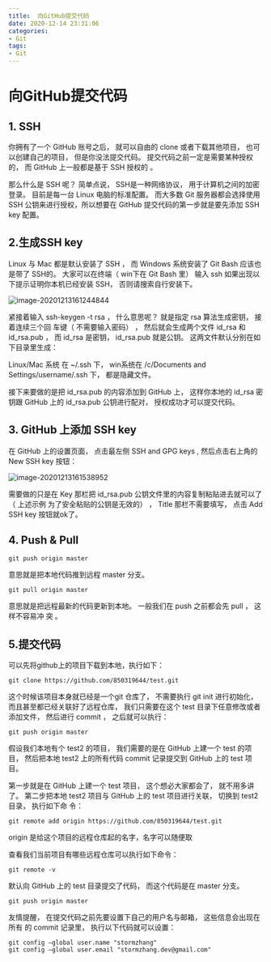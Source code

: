 ```yaml
---
title:  向GitHub提交代码
date: 2020-12-14 23:31:06
categories:
- Git
tags:
- Git
---
```




# 向GitHub提交代码

## 1. SSH

你拥有了一个 GitHub 账号之后， 就可以自由的 clone 或者下载其他项目， 也可以创建自己的项目， 但是你没法提交代码。  提交代码之前一定是需要某种授权的， 而 GitHub 上一般都是基于 SSH 授权的 。

那么什么是 SSH 呢？ 简单点说， SSH是一种网络协议， 用于计算机之间的加密登录。 目前是每一台 Linux 电脑的标准配置。 而大多数 Git 服务器都会选择使用 SSH 公钥来进行授权，所以想要在 GitHub 提交代码的第一步就是要先添加 SSH key 配置。  



## 2.生成SSH key

Linux 与 Mac 都是默认安装了 SSH ， 而 Windows 系统安装了 Git Bash 应该也是带了 SSH的。 大家可以在终端（ win下在 Git Bash 里） 输入 ssh 如果出现以下提示证明你本机已经安装 SSH， 否则请搜索自行安装下。  

![image-20201213161244844](C:\Users\ASUS\AppData\Roaming\Typora\typora-user-images\image-20201213161244844.png)

紧接着输入 ssh-keygen -t rsa ， 什么意思呢？ 就是指定 rsa 算法生成密钥， 接着连续三个回
车键（ 不需要输入密码） ， 然后就会生成两个文件 id_rsa 和 id_rsa.pub ， 而 id_rsa 是密钥，
id_rsa.pub 就是公钥。 这两文件默认分别在如下目录里生成：  

Linux/Mac 系统 在 ~/.ssh 下， win系统在 /c/Documents and Settings/username/.ssh 下，
都是隐藏文件。  

接下来要做的是把 id_rsa.pub 的内容添加到 GitHub 上， 这样你本地的 id_rsa 密钥跟 GitHub
上的 id_rsa.pub 公钥进行配对， 授权成功才可以提交代码。  



## 3. GitHub 上添加 SSH key  

在 GitHub 上的设置页面， 点击最左侧 SSH and GPG keys , 然后点击右上角的 New SSH key 按钮：  

![image-20201213161538952](C:\Users\ASUS\AppData\Roaming\Typora\typora-user-images\image-20201213161538952.png)

需要做的只是在 Key 那栏把 id_rsa.pub 公钥文件里的内容复制粘贴进去就可以了（ 上述示例
为了安全粘贴的公钥是无效的） ， Title 那栏不需要填写， 点击 Add SSH key 按钮就ok了。  

## 4. Push & Pull  

```
git push origin master
```

意思就是把本地代码推到远程 master 分支。  

```
git pull origin master
```

意思就是把远程最新的代码更新到本地。 一般我们在 push 之前都会先 pull ， 这样不容易冲
突  。

## 5.提交代码

可以先将github上的项目下载到本地，执行如下：

```
git clone https://github.com/850319644/test.git
```

这个时候该项目本身就已经是一个git 仓库了， 不需要执行 git init 进行初始化， 而且甚至都已经关联好了远程仓库， 我们只需要在这个 test 目录下任意修改或者添加文件， 然后进行 commit ， 之后就可以执行：  

```
git push origin master
```

假设我们本地有个 test2 的项目， 我们需要的是在 GitHub 上建一个 test 的项目， 然后把本地
test2 上的所有代码 commit 记录提交到 GitHub 上的 test 项目。

第一步就是在 GitHub 上建一个 test 项目， 这个想必大家都会了， 就不用多讲了。
第二步把本地 test2 项目与 GitHub 上的 test 项目进行关联， 切换到 test2 目录， 执行如下命
令：  

```
git remote add origin https://github.com/850319644/test.git
```

 origin 是给这个项目的远程仓库起的名字，名字可以随便取  

查看我们当前项目有哪些远程仓库可以执行如下命令：

```
git remote -v  
```

默认向 GitHub 上的 test 目录提交了代码， 而这个代码是在 master 分支。   

```
git push origin master
```

友情提醒， 在提交代码之前先要设置下自己的用户名与邮箱， 这些信息会出现在所有
的 commit 记录里， 执行以下代码就可以设置：  

```
git config —global user.name "stormzhang"
git config —global user.email "stormzhang.dev@gmail.com"  
```
